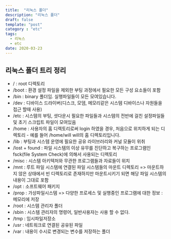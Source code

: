```yaml
---
title:  "리눅스 폴더"
description: "리눅스 폴더"
draft: false
template: "post"
category : "etc"
tags:
  - 리눅스
  - etc
date: 2020-03-23
---
```

## 리눅스 폴더 트리 정리
- / : root 디렉토리
- /boot : 환경 설정 파일을 제외한 부팅 과정에서 필요한 모든 구성 요소들이 포함
- /bin : binary 폴더임. 실행파일들이 모든 모여있습니다. 
- /dev : 디바이스 드라이버(디스크, 모뎀, 메모리같은 시스템 디바이스나 자원들을 접근 할때 사용)
- /etc : 시스템의 부팅, 셧다운시 필요한 파일들과 시스템의 전반에 걸친 설정파일들 및 초기 스크립트 파일이 모여있음
- /home : 사용자의 홈 디렉토리로써 login 하였을 경우, 처음으로 위치하게 되는 디렉토리
      - 예를 들어 /home/will will의 홈 디렉토리입니다.
- /lib : 부팅과 시스템 운영에 필요한 공유 라이브러리와 커널 모듈이 위취
- /lost + found : 파일 시스템의 이상 유무를 진단하고 복구하는 프로그램인 fsck(file System Check)에 의해서 사용되는 디렉토리
- /misc : 시스템 아키텍처와 무관한 프로그램들과 자료들이 위치
- /mnt : 루트 파일 시스템에 연결된 파일 시스템들의 마운트 디렉토리 => 마운트하지 않은 상태에서 빈 디렉토리로 존재하지만 마운트시키기 되면 해당 파일 시스템의 내용이 그대로 포함
- /opt : 소프트웨어 패키지
- /prop : 가상파일시스템 => 다양한 프로세스 및 실행중인 프로그램에 대한 정보 : 메모리에 저장
- /root : 시스템 관리자 폴더
- /sbin : 시스템 관리자의 명령어, 일반사용자는 사용 할 수 없다.
- /tmp : 임시파일저장소
- /usr : 네트워크로 연결된 공유된 파일
- /var : 내용이 수시로 변경되는 변수를 저장하는 폴더
